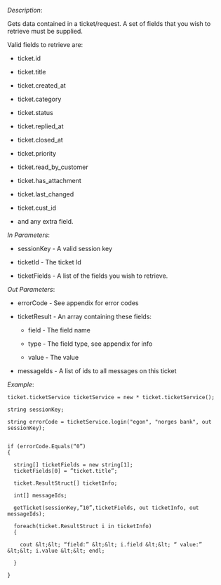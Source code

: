 <properties date="2016-06-24"
SortOrder="166"
/>

*Description*:

Gets data contained in a ticket/request. A set of fields that you wish to retrieve must be supplied.

 

Valid fields to retrieve are:

* ticket.id

* ticket.title

* ticket.created\_at

* ticket.category

* ticket.status

* ticket.replied\_at

* ticket.closed\_at

* ticket.priority

* ticket.read\_by\_customer

* ticket.has\_attachment

* ticket.last\_changed

* ticket.cust\_id

* and any extra field.

*In Parameters*:

* sessionKey                        - A valid session key

* ticketId     - The ticket Id

* ticketFields           - A list of the fields you wish to retrieve.

*Out Parameters*:

* errorCode  - See appendix for error codes

* ticketResult           - An array containing these fields:

  * field                                   - The field name

  * type                                   - The field type, see appendix for info

  * value                                  - The value

* messageIds            - A list of ids to all messages on this ticket



*Example*:
```
ticket.ticketService ticketService = new * ticket.ticketService();

string sessionKey;

string errorCode = ticketService.login("egon", "norges bank", out sessionKey);

 
if (errorCode.Equals(“0”)
{

  string[] ticketFields = new string[1];
  ticketFields[0] = ”ticket.title”;

  ticket.ResultStruct[] ticketInfo;

  int[] messageIds;

  getTicket(sessionKey,”10”,ticketFields, out ticketInfo, out messageIds);
  
  foreach(ticket.ResultStruct i in ticketInfo)
  {

    cout &lt;&lt; “field:” &lt;&lt; i.field &lt;&lt; “ value:” &lt;&lt; i.value &lt;&lt; endl;

  }

}
```